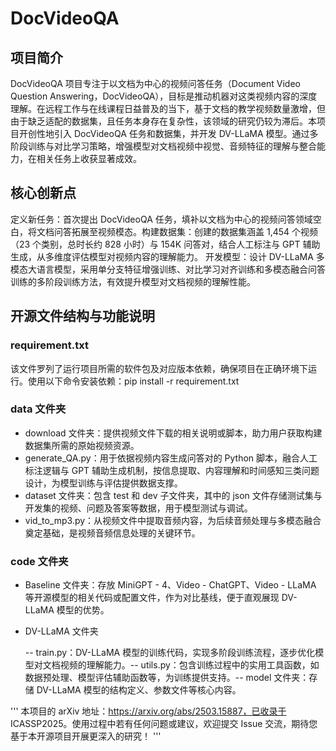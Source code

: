 # DocVideoQA
## 项目简介​
DocVideoQA 项目专注于以文档为中心的视频问答任务（Document Video Question Answering，DocVideoQA），目标是推动机器对这类视频内容的深度理解。在远程工作与在线课程日益普及的当下，基于文档的教学视频数量激增，但由于缺乏适配的数据集，且任务本身存在复杂性，该领域的研究仍较为滞后。​
本项目开创性地引入 DocVideoQA 任务和数据集，并开发 DV-LLaMA 模型。通过多阶段训练与对比学习策略，增强模型对文档视频中视觉、音频特征的理解与整合能力，在相关任务上收获显著成效。​
## 核心创新点​
  定义新任务：首次提出 DocVideoQA 任务，填补以文档为中心的视频问答领域空白，将文档问答拓展至视频模态。​
  构建数据集：创建的数据集涵盖 1,454 个视频（23 个类别，总时长约 828 小时）与 154K 问答对，结合人工标注与 GPT 辅助生成，从多维度评估模型对视频内容的理解能力。​
  开发模型：设计 DV-LLaMA 多模态大语言模型，采用单分支特征增强训练、对比学习对齐训练和多模态融合问答训练的多阶段训练方法，有效提升模型对文档视频的理解性能。​
## 开源文件结构与功能说明​
### requirement.txt​
该文件罗列了运行项目所需的软件包及对应版本依赖，确保项目在正确环境下运行。使用以下命令安装依赖：​
​
pip install -r requirement.txt​
​
### data 文件夹​
  - download 文件夹：提供视频文件下载的相关说明或脚本，助力用户获取构建数据集所需的原始视频资源。​
  - generate_QA.py：用于依据视频内容生成问答对的 Python 脚本，融合人工标注逻辑与 GPT 辅助生成机制，按信息提取、内容理解和时间感知三类问题设计，为模型训练与评估提供数据支撑。​
  - dataset 文件夹：包含 test 和 dev 子文件夹，其中的 json 文件存储测试集与开发集的视频、问题及答案等数据，用于模型测试与调试。​
  - vid_to_mp3.py：从视频文件中提取音频内容，为后续音频处理与多模态融合奠定基础，是视频音频信息处理的关键环节。​
### code 文件夹​
  - Baseline 文件夹：存放 MiniGPT - 4、Video - ChatGPT、Video - LLaMA 等开源模型的相关代码或配置文件，作为对比基线，便于直观展现 DV-LLaMA 模型的优势。​
  - DV-LLaMA 文件夹​

    -- train.py：DV-LLaMA 模型的训练代码，实现多阶段训练流程，逐步优化模型对文档视频的理解能力。​
    -- utils.py：包含训练过程中的实用工具函数，如数据预处理、模型评估辅助函数等，为训练提供支持。​
    -- model 文件夹：存储 DV-LLaMA 模型的结构定义、参数文件等核心内容。​

'''
本项目的 arXiv 地址：https://arxiv.org/abs/2503.15887，已收录于 ICASSP2025。使用过程中若有任何问题或建议，欢迎提交 Issue 交流，期待您基于本开源项目开展更深入的研究！​
'''
